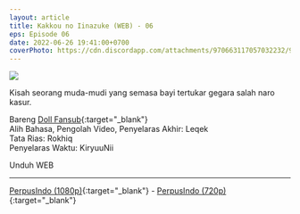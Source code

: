 ```yaml
---
layout: article
title: Kakkou no Iinazuke (WEB) - 06
eps: Episode 06
date: 2022-06-26 19:41:00+0700
coverPhoto: https://cdn.discordapp.com/attachments/970663117057032232/990596757912174642/unknown.png
---
```


![](https://cdn.discordapp.com/attachments/970663117057032232/990596757912174642/unknown.png)

Kisah seorang muda-mudi yang semasa bayi tertukar gegara salah naro kasur.

Bareng [Doll Fansub](https://www.perpusindo.info/user/Leqek){:target="_blank"}
<br>
Alih Bahasa, Pengolah Video, Penyelaras Akhir: Leqek
<br>
Tata Rias: Rokhiq
<br>
Penyelaras Waktu: KiryuuNii

Unduh WEB

---
[PerpusIndo (1080p)](https://www.perpusindo.info/berkas/Kgfyd8NS){:target="_blank"} - [PerpusIndo (720p)](https://www.perpusindo.info/berkas/AMqEPZNj){:target="_blank"}
